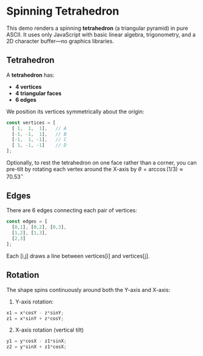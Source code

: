 # Spinning Tetrahedron

This demo renders a spinning **tetrahedron** (a triangular pyramid) in pure ASCII. It uses only JavaScript with basic linear algebra, trigonometry, and a 2D character buffer—no graphics libraries.

## Tetrahedron

A **tetrahedron** has:

- **4 vertices**  
- **4 triangular faces**  
- **6 edges**


We position its vertices symmetrically about the origin:

```js
const vertices = [
  [ 1,  1,  1],   // A
  [-1, -1,  1],   // B
  [-1,  1, -1],   // C
  [ 1, -1, -1]    // D
];
```
Optionally, to rest the tetrahedron on one face rather than a corner, you can pre-tilt by rotating each vertex around the X-axis by $`\theta = \arccos(1/3) \approx 70.53^\circ`$

## Edges
There are 6 edges connecting each pair of vertices:

```js
const edges = [
  [0,1], [0,2], [0,3],
  [1,2], [1,3],
  [2,3]
];
```
Each [i,j] draws a line between vertices[i] and vertices[j].

## Rotation
The shape spins continuously around both the Y-axis and X-axis:
1. Y-axis rotation:
```js
x1 = x*cosY - z*sinY;
z1 = x*sinY + z*cosY;
```
2. X-axis rotation (vertical tilt)
```js
y1 = y*cosX - z1*sinX;
z2 = y*sinX + z1*cosX;
```
